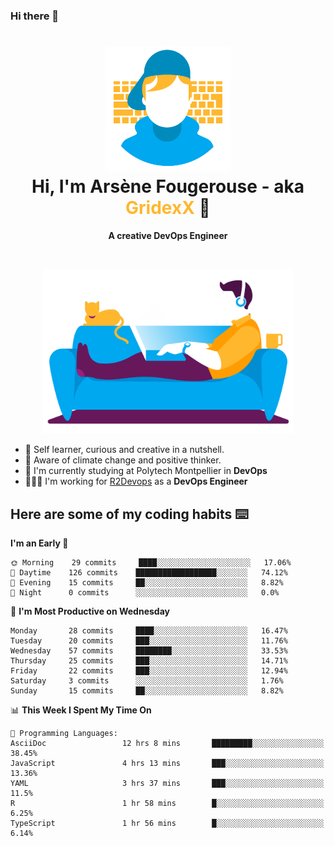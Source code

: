 ### Hi there 👋

<!--
**GridexX/gridexx** is a ✨ _special_ ✨ repository because its `README.md` (this file) appears on your GitHub profile.

Here are some ideas to get you started:

- 🔭 I’m currently working on ...
- 🌱 I’m currently learning ...
- 👯 I’m looking to collaborate on ...
- 🤔 I’m looking for help with ...
- 💬 Ask me about ...
- 📫 How to reach me: ...
- 😄 Pronouns: ...
- ⚡ Fun fact: ...
-->


<!-- Header -->
<h1 align="center">
  <img src="./images/user_profile.png" width="200">
  <br>
  Hi, I'm Arsène Fougerouse - aka <span style="color:#ffb72e">GridexX</span> 👋
</h1>


<p align="center">
  <b>A creative DevOps Engineer </b>
</p>
<br/>
<p align="center">
  <img src="./images/man_couch.png" width="400">
</p>

- 🎨 Self learner, curious and creative in a nutshell. 
- 🌱 Aware of climate change and positive thinker.
- 📕 I'm currently studying at Polytech Montpellier in **DevOps**
- 👨🏻‍💻 I'm working for [R2Devops](https://r2devops.io) as a **DevOps Engineer**


## Here are some of my coding habits ⌨️

<!-- Add a section about tech and Ops stack
  Like this one : https://github.com/Xanthus58#-tech-stack
-->
<!--START_SECTION:waka-->
**I'm an Early 🐤** 

```text
🌞 Morning    29 commits     ████░░░░░░░░░░░░░░░░░░░░░   17.06% 
🌆 Daytime    126 commits    ██████████████████░░░░░░░   74.12% 
🌃 Evening    15 commits     ██░░░░░░░░░░░░░░░░░░░░░░░   8.82% 
🌙 Night      0 commits      ░░░░░░░░░░░░░░░░░░░░░░░░░   0.0%

```
📅 **I'm Most Productive on Wednesday** 

```text
Monday       28 commits     ████░░░░░░░░░░░░░░░░░░░░░   16.47% 
Tuesday      20 commits     ███░░░░░░░░░░░░░░░░░░░░░░   11.76% 
Wednesday    57 commits     ████████░░░░░░░░░░░░░░░░░   33.53% 
Thursday     25 commits     ███░░░░░░░░░░░░░░░░░░░░░░   14.71% 
Friday       22 commits     ███░░░░░░░░░░░░░░░░░░░░░░   12.94% 
Saturday     3 commits      ░░░░░░░░░░░░░░░░░░░░░░░░░   1.76% 
Sunday       15 commits     ██░░░░░░░░░░░░░░░░░░░░░░░   8.82%

```


📊 **This Week I Spent My Time On** 

```text
💬 Programming Languages: 
AsciiDoc                 12 hrs 8 mins       █████████░░░░░░░░░░░░░░░░   38.45% 
JavaScript               4 hrs 13 mins       ███░░░░░░░░░░░░░░░░░░░░░░   13.36% 
YAML                     3 hrs 37 mins       ███░░░░░░░░░░░░░░░░░░░░░░   11.5% 
R                        1 hr 58 mins        █░░░░░░░░░░░░░░░░░░░░░░░░   6.25% 
TypeScript               1 hr 56 mins        █░░░░░░░░░░░░░░░░░░░░░░░░   6.14%

```


<!--END_SECTION:waka-->
